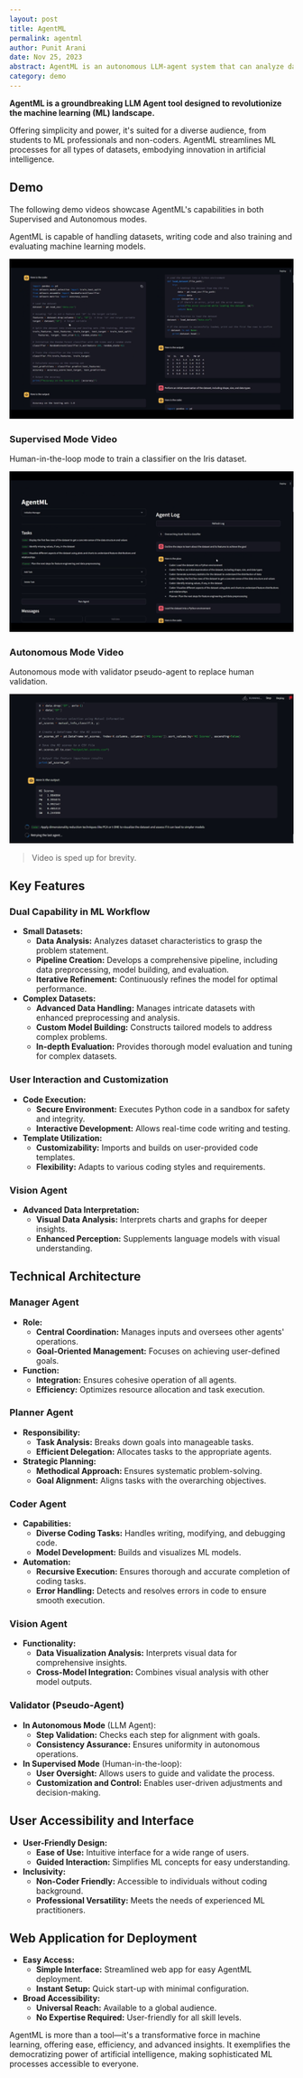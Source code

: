 ```yaml
---
layout: post
title: AgentML
permalink: agentml
author: Punit Arani
date: Nov 25, 2023
abstract: AgentML is an autonomous LLM-agent system that can analyze datasets, write and execute code, train and evaluate machine learning models, and provide visual insights, enabling users from diverse backgrounds to efficiently build and deploy ML solutions without extensive coding expertise.
category: demo
---
```


**AgentML is a groundbreaking LLM Agent tool designed to revolutionize the machine learning (ML) landscape.**

Offering simplicity and power, it's suited for a diverse audience, from students to ML professionals and non-coders.
AgentML streamlines ML processes for all types of datasets, embodying innovation in artificial intelligence.

## Demo

The following demo videos showcase AgentML's capabilities in both Supervised and Autonomous modes.

AgentML is capable of handling datasets, writing code and also training and evaluating machine learning models.

![AgentML Highlight](https://github.com/punitarani/AgentML/blob/master/docs/training-demo.png)

### Supervised Mode Video

Human-in-the-loop mode to train a classifier on the Iris dataset.

[![AgentML Supervised Demo](https://github.com/punitarani/AgentML/blob/master/docs/tasks-demo.png)](https://drive.google.com/file/d/1FmeKT7AlslZPFocpZgVqKc1bzUgE2rAn/view?usp=sharing)

### Autonomous Mode Video

Autonomous mode with validator pseudo-agent to replace human validation.

[![AgentML Autonomous Demo](https://github.com/punitarani/AgentML/blob/master/docs/autonomous-demo.png)](https://drive.google.com/file/d/19BLRT-t8P0pI8lcz8q3kvFDCQcS51Akz/view?usp=sharing)

> Video is sped up for brevity.

## Key Features

### Dual Capability in ML Workflow

- **Small Datasets:**
  - **Data Analysis:** Analyzes dataset characteristics to grasp the problem statement.
  - **Pipeline Creation:** Develops a comprehensive pipeline, including data preprocessing, model building, and
    evaluation.
  - **Iterative Refinement:** Continuously refines the model for optimal performance.
- **Complex Datasets:**
  - **Advanced Data Handling:** Manages intricate datasets with enhanced preprocessing and analysis.
  - **Custom Model Building:** Constructs tailored models to address complex problems.
  - **In-depth Evaluation:** Provides thorough model evaluation and tuning for complex datasets.

### User Interaction and Customization

- **Code Execution:**
  - **Secure Environment:** Executes Python code in a sandbox for safety and integrity.
  - **Interactive Development:** Allows real-time code writing and testing.
- **Template Utilization:**
  - **Customizability:** Imports and builds on user-provided code templates.
  - **Flexibility:** Adapts to various coding styles and requirements.

### Vision Agent

- **Advanced Data Interpretation:**
  - **Visual Data Analysis:** Interprets charts and graphs for deeper insights.
  - **Enhanced Perception:** Supplements language models with visual understanding.

## Technical Architecture

### Manager Agent

- **Role:**
  - **Central Coordination:** Manages inputs and oversees other agents' operations.
  - **Goal-Oriented Management:** Focuses on achieving user-defined goals.
- **Function:**
  - **Integration:** Ensures cohesive operation of all agents.
  - **Efficiency:** Optimizes resource allocation and task execution.

### Planner Agent

- **Responsibility:**
  - **Task Analysis:** Breaks down goals into manageable tasks.
  - **Efficient Delegation:** Allocates tasks to the appropriate agents.
- **Strategic Planning:**
  - **Methodical Approach:** Ensures systematic problem-solving.
  - **Goal Alignment:** Aligns tasks with the overarching objectives.

### Coder Agent

- **Capabilities:**
  - **Diverse Coding Tasks:** Handles writing, modifying, and debugging code.
  - **Model Development:** Builds and visualizes ML models.
- **Automation:**
  - **Recursive Execution:** Ensures thorough and accurate completion of coding tasks.
  - **Error Handling:** Detects and resolves errors in code to ensure smooth execution.

### Vision Agent

- **Functionality:**
  - **Data Visualization Analysis:** Interprets visual data for comprehensive insights.
  - **Cross-Model Integration:** Combines visual analysis with other model outputs.

### Validator (Pseudo-Agent)

- **In Autonomous Mode** (LLM Agent):
  - **Step Validation:** Checks each step for alignment with goals.
  - **Consistency Assurance:** Ensures uniformity in autonomous operations.
- **In Supervised Mode** (Human-in-the-loop):
  - **User Oversight:** Allows users to guide and validate the process.
  - **Customization and Control:** Enables user-driven adjustments and decision-making.

## User Accessibility and Interface

- **User-Friendly Design:**
  - **Ease of Use:** Intuitive interface for a wide range of users.
  - **Guided Interaction:** Simplifies ML concepts for easy understanding.
- **Inclusivity:**
  - **Non-Coder Friendly:** Accessible to individuals without coding background.
  - **Professional Versatility:** Meets the needs of experienced ML practitioners.

## Web Application for Deployment

- **Easy Access:**
  - **Simple Interface:** Streamlined web app for easy AgentML deployment.
  - **Instant Setup:** Quick start-up with minimal configuration.
- **Broad Accessibility:**
  - **Universal Reach:** Available to a global audience.
  - **No Expertise Required:** User-friendly for all skill levels.

AgentML is more than a tool—it's a transformative force in machine learning, offering ease, efficiency, and advanced
insights. It exemplifies the democratizing power of artificial intelligence, making sophisticated ML processes
accessible to everyone.
